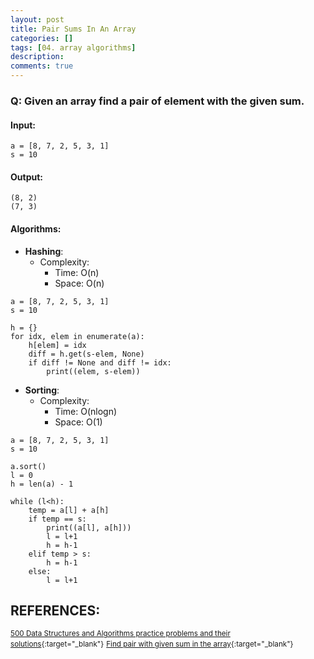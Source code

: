 ```yaml
---
layout: post
title: Pair Sums In An Array
categories: []
tags: [04. array algorithms]
description:
comments: true
---
```


### Q: Given an array find a pair of element with the given sum.

#### Input:

```python3
a = [8, 7, 2, 5, 3, 1]
s = 10
```

#### Output:

```python3
(8, 2)
(7, 3)
```

#### Algorithms:

* **Hashing**:
  * Complexity:
    * Time:     O(n)
    * Space:    O(n)

```python3
a = [8, 7, 2, 5, 3, 1]
s = 10

h = {}
for idx, elem in enumerate(a):
    h[elem] = idx
    diff = h.get(s-elem, None)
    if diff != None and diff != idx:
        print((elem, s-elem))
```

* **Sorting**:
  * Complexity:
    * Time:     O(nlogn)
    * Space:    O(1)

```python3
a = [8, 7, 2, 5, 3, 1]
s = 10

a.sort()
l = 0
h = len(a) - 1

while (l<h):
    temp = a[l] + a[h]
    if temp == s:
        print((a[l], a[h]))
        l = l+1
        h = h-1
    elif temp > s:
        h = h-1
    else:
        l = l+1
```

## REFERENCES:

<small>[500 Data Structures and Algorithms practice problems and their solutions](https://techiedelight.quora.com/500-Data-Structures-and-Algorithms-practice-problems-and-their-solutions){:target="_blank"}</small>
<small>[Find pair with given sum in the array](http://www.techiedelight.com/find-pair-with-given-sum-array/){:target="_blank"}</small>
